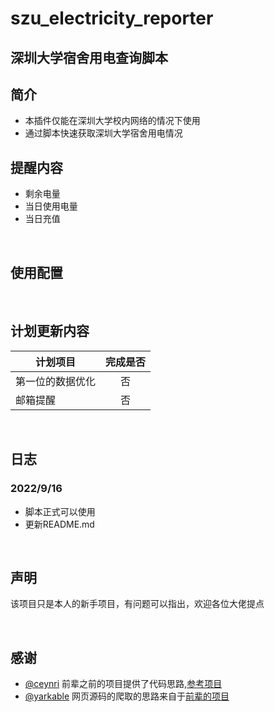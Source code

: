 # szu_electricity_reporter 
## 深圳大学宿舍用电查询脚本

## 简介
- 本插件仅能在深圳大学校内网络的情况下使用
- 通过脚本快速获取深圳大学宿舍用电情况

## 提醒内容
- 剩余电量
- 当日使用电量
- 当日充值

<br/>

## 使用配置

<br/>

## 计划更新内容
| 计划项目        | 完成是否 |
|-------------|:----:|
| 第一位的数据优化    |  否   |
| 邮箱提醒        |  否   |

<br/>

## 日志
### 2022/9/16 
- 脚本正式可以使用
- 更新README.md

<br/>

## 声明
该项目只是本人的新手项目，有问题可以指出，欢迎各位大佬提点

<br/>

## 感谢
- [@ceynri](https://github.com/ceynri) 前辈之前的项目提供了代码思路,[参考项目](https://github.com/ceynri/szu-electricity-reporter) 
- [@yarkable](https://github.com/yarkable) 网页源码的爬取的思路来自于[前辈的项目](https://github.com/yarkable/szu-newsboard-spider)
